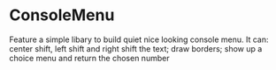 # ConsoleMenu
Feature a simple libary to build quiet nice looking console menu. It can: center shift, left shift and right shift the text; draw borders; show up a choice menu and return the chosen number
